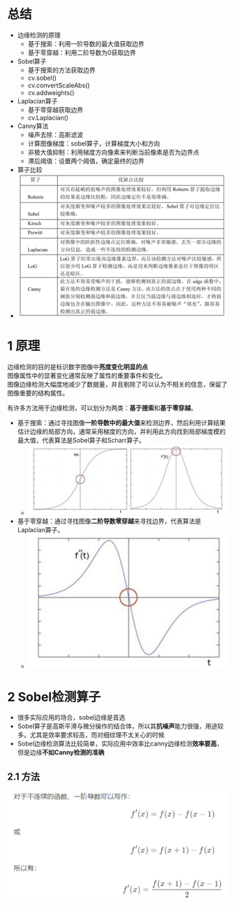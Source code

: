 # 总结
- 边缘检测的原理
	- 基于搜索：利用一阶导数的最大值获取边界
	- 基于零穿越：利用二阶导数为0获取边界
- Sobel算子
	- 基于搜索的方法获取边界
	- cv.sobel()
	- cv.convertScaleAbs()
	- cv.addweights()
- Laplacian算子
	- 基于零穿越获取边界
	- cv.Laplacian()
- Canny算法
	- 噪声去除：高斯滤波
	- 计算图像梯度：sobel算子，计算梯度大小和方向
	- 非极大值抑制：利用梯度方向像素来判断当前像素是否为边界点
	- 滞后阈值：设置两个阈值，确定最终的边界
- 算子比较
- ![](../photo/Pasted%20image%2020240202093830.png)
# 1 原理
边缘检测的目的是标识数字图像中**亮度变化明显的点**  
图像属性中的显著变化通常反映了属性的重要事件和变化。  
图像边缘检测大幅度地减少了数据量，并且剔除了可以认为不相关的信息，保留了图像重要的结构属性。  

有许多方法用于边缘检测，可以划分为两类：**基于搜索**和**基于零穿越**。  
- 基于搜索：通过寻找图像**一阶导数中的最大值**来检测边界，然后利用计算结果估计边缘的局部方向，通常采用梯度的方向，并利用此方向找到局部梯度模的最大值，代表算法是Sobel算子和Scharr算子。
	- ![](../photo/Pasted%20image%2020240202094350.png)
- 基于零穿越：通过寻找图像**二阶导数零穿越**来寻找边界，代表算法是Laplacian算子。
	- ![](../photo/Pasted%20image%2020240202094400.png)
# 2 Sobel检测算子
- 很多实际应用的场合，sobel边缘是首选
- Sobel算子是高斯平滑与微分操作的结合体，所以其**抗噪声**能力很强，用途较多。尤其是效率要求较高，而对细纹理不太关心的时候
- Sobel边缘检测算法比较简单，实际应用中效率比canny边缘检测**效率要高**，但是边缘**不如Canny检测的准确**

## 2.1 方法

![](../photo/Pasted%20image%2020240202094907.png)
